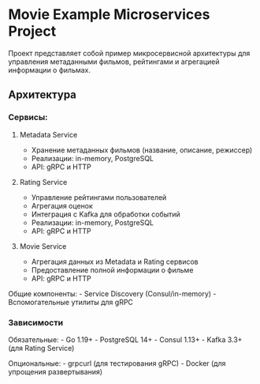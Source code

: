 # Movie Example Microservices Project
Проект представляет собой пример микросервисной архитектуры для управления метаданными фильмов, рейтингами и агрегацией информации о фильмах.

## Архитектура
### Сервисы:
1. Metadata Service
    - Хранение метаданных фильмов (название, описание, режиссер)
    - Реализации: in-memory, PostgreSQL
    - API: gRPC и HTTP

2. Rating Service
    - Управление рейтингами пользователей
    - Агрегация оценок
    - Интеграция с Kafka для обработки событий
    - Реализации: in-memory, PostgreSQL
    - API: gRPC и HTTP

3. Movie Service
    - Агрегация данных из Metadata и Rating сервисов
    - Предоставление полной информации о фильме
    - API: gRPC и HTTP

Общие компоненты:
    - Service Discovery (Consul/in-memory)
    - Вспомогательные утилиты для gRPC

### Зависимости
Обязательные:
    - Go 1.19+
    - PostgreSQL 14+
    - Consul 1.13+
    - Kafka 3.3+ (для Rating Service)

Опциональные:
    - grpcurl (для тестирования gRPC)
    - Docker (для упрощения развертывания)

